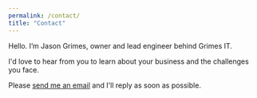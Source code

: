 ```yaml
---
permalink: /contact/
title: "Contact"
---
```


Hello. I’m Jason Grimes, owner and lead engineer behind Grimes IT.

I'd love to hear from you to learn about your business
and the challenges you face.

Please [send me an email](mailto:hello@grimesit.com) and I'll reply as soon as possible.

